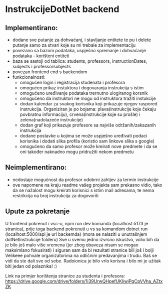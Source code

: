 # InstrukcijeDotNet backend

## Implementirano:
- dodane sve putanje za dohvaćanj, i stavljanje entitete te pu i delete putanje samo za stvari koje su mi trebale za implementaciju
- povezano sa bazom podataka, uspješno spremanje i dohvaćanje podataka - korišteni entiteti
- baza se sastoji od tablica: students, professors, instructionDates, subjects i professorsubjects
- povezan frontend end s backendom
- funkcionalnosti:
   - omogućen login i registracija studenata i profesora
   - omogućen prikaz instuktora i dogovaranja instrukcija s istim
   - omogućeno uređivanje podataka trernutno ulogiranog korsnik
   - omogućeno da instruktori ne mogu od instruktora tražiti instukcije
   - dodan kalendar za svakog korisnika koji prikazuje njegov raspored instrukcija. Organiziran je po bojama: plava(instrukcije koje čekaju povbratnu informaciju), crvena(instrukcije koje su prošle) i zelena(nadolazeće instrukcije)
   - dodan graf koji prikazuje profesore sa najviše održanih/zakazanih instrukcija
   - dodane postavke u kojima se može uspješno uređivati podaci korisnika i dodati slika profila (koristio sam linkove slika s google)
   - omogućeno da samo profesor može kreirati nove predmete i da se oni također naknadno mogu pridružiti nekom predmetu
## Neimplementirano:
   - nedostaje mogućnost da profesor odobrni zahtjev za termin instrukcije
   - ove napomene na kraju readme vašeg projekta sam prekasno vidio, tako da se nažalost mogu kreirati korisnici s istim mail adresama, te nema restrikcija na broj instrukcija za dogovoriti

## Upute za pokretanje
U frontend pokrenut i vsc-u, npm run dev komanda (localhost:5173 je stranica), prije toga backend pokrenuti u vs sa komandom dotnet run (localhost:5000/api je url backemda) (mora se nalaziti u unutrašnjem dotNetInstrukcije folderu)
Sve u svemu jedno izvrsno iskustvo, volio bih da je bilo još malo više vremena (jer zbog obaveza nisam se mogao maksimlano fokusirati) i siguran sam da bi rezultati stranice bili još i bolji
Velikeee pohvale organizatorima na odličnim predavanjima i trudu. Baš se vidi da ste dali sve od sebe. Radoionica je bilo vrlo korisna i bilo mi je užitak biti jedan od polaznika! :)

Link na primjer korištenja stranice za studenta i profesora: https://drive.google.com/drive/folders/1i39UrwQHpefUKliwjPqCpVVha_AZtxZK
